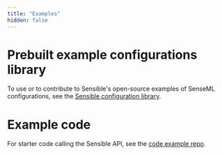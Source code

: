 ```yaml
---
title: "Examples"
hidden: false
---
```


Prebuilt example configurations library
====
To use or to contribute to Sensible's open-source examples of SenseML configurations, see the [Sensible configuration library](https://github.com/sensible-hq/sensible-configuration-library/).

Example code
====

For starter code calling the Sensible API, see the [code example repo](https://github.com/sensible-hq/sensible-code-examples). 

